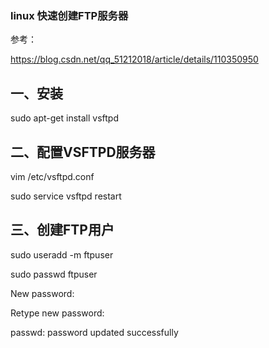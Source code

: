 ### linux 快速创建FTP服务器

参考：

https://blog.csdn.net/qq_51212018/article/details/110350950



## 一、安装

sudo apt-get install vsftpd

## 二、配置VSFTPD服务器

vim /etc/vsftpd.conf

sudo service vsftpd restart



## 三、创建FTP用户

sudo useradd -m ftpuser

sudo passwd ftpuser

New password: 

Retype new password: 

passwd: password updated successfully





